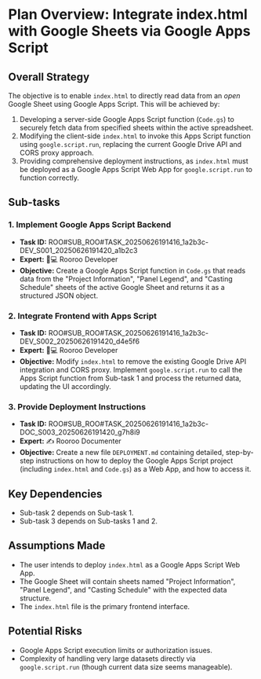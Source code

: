 # Plan Overview: Integrate index.html with Google Sheets via Google Apps Script

## Overall Strategy
The objective is to enable `index.html` to directly read data from an *open* Google Sheet using Google Apps Script. This will be achieved by:
1.  Developing a server-side Google Apps Script function (`Code.gs`) to securely fetch data from specified sheets within the active spreadsheet.
2.  Modifying the client-side `index.html` to invoke this Apps Script function using `google.script.run`, replacing the current Google Drive API and CORS proxy approach.
3.  Providing comprehensive deployment instructions, as `index.html` must be deployed as a Google Apps Script Web App for `google.script.run` to function correctly.

## Sub-tasks

### 1. Implement Google Apps Script Backend
*   **Task ID:** ROO#SUB_ROO#TASK_20250626191416_1a2b3c-DEV_S001_20250626191420_a1b2c3
*   **Expert:** 🧑💻 Rooroo Developer
*   **Objective:** Create a Google Apps Script function in `Code.gs` that reads data from the "Project Information", "Panel Legend", and "Casting Schedule" sheets of the active Google Sheet and returns it as a structured JSON object.

### 2. Integrate Frontend with Apps Script
*   **Task ID:** ROO#SUB_ROO#TASK_20250626191416_1a2b3c-DEV_S002_20250626191420_d4e5f6
*   **Expert:** 🧑💻 Rooroo Developer
*   **Objective:** Modify `index.html` to remove the existing Google Drive API integration and CORS proxy. Implement `google.script.run` to call the Apps Script function from Sub-task 1 and process the returned data, updating the UI accordingly.

### 3. Provide Deployment Instructions
*   **Task ID:** ROO#SUB_ROO#TASK_20250626191416_1a2b3c-DOC_S003_20250626191420_g7h8i9
*   **Expert:** ✍️ Rooroo Documenter
*   **Objective:** Create a new file `DEPLOYMENT.md` containing detailed, step-by-step instructions on how to deploy the Google Apps Script project (including `index.html` and `Code.gs`) as a Web App, and how to access it.

## Key Dependencies
*   Sub-task 2 depends on Sub-task 1.
*   Sub-task 3 depends on Sub-tasks 1 and 2.

## Assumptions Made
*   The user intends to deploy `index.html` as a Google Apps Script Web App.
*   The Google Sheet will contain sheets named "Project Information", "Panel Legend", and "Casting Schedule" with the expected data structure.
*   The `index.html` file is the primary frontend interface.

## Potential Risks
*   Google Apps Script execution limits or authorization issues.
*   Complexity of handling very large datasets directly via `google.script.run` (though current data size seems manageable).